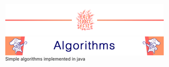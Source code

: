 ![header](https://github.com/Mozilla-Campus-Club-IIT/Algorithms/blob/master/file/hacktoberfesth1.jpg)
![title](https://github.com/Mozilla-Campus-Club-IIT/Algorithms/blob/master/file/Collection7.jpg)
Simple algorithms implemented in java
